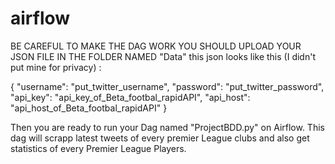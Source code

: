 # airflow
BE CAREFUL TO MAKE THE DAG WORK YOU SHOULD UPLOAD YOUR JSON FILE IN THE FOLDER NAMED "Data" 
this json looks like this (I didn't put mine for privacy) : 

{
  "username": "put_twitter_username",
  "password": "put_twitter_password",
  "api_key": "api_key_of_Beta_footbal_rapidAPI",
  "api_host": "api_host_of_Beta_footbal_rapidAPI"
}


Then you are ready to run your Dag named "ProjectBDD.py" on Airflow.
This dag will scrapp latest tweets of every premier League clubs and also get statistics of every Premier League Players.
